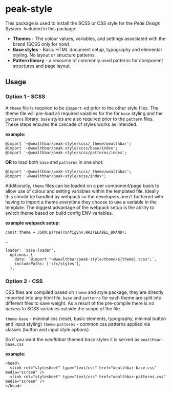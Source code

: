 # peak-style

This package is used to install the SCSS or CSS style for the *Peak Design System*. Included in this package:
* **Themes** - The colour values, variables, and settings associated with the brand (SCSS only for now).
* **Base styles** - Basic HTML document setup, typography and elemental styling. No layout or structure patterns.
* **Pattern library** - a resource of commonly used patterns for component structures and page layout.

## Usage

### Option 1 - SCSS
A `theme` file is required to be `@import`-ed prior to the other style files. The theme file will pre-load all required vaiables for the for `base` styling and the `patterns` library. `base` styles are also required prior to the `pattern` files. These steps ensures the cascade of styles works as intended.

**example:**

```
@import '~@wealthbar/peak-style/scss/_theme/wealthbar';
@import '~@wealthbar/peak-style/scss/base/index';
@import '~@wealthbar/peak-style/scss/patterns/index';
```
**OR** to load both `base` and `patterns` in one shot:

```
@import '~@wealthbar/peak-style/scss/_theme/wealthbar';
@import '~@wealthbar/peak-style/scss/index';
```

Additionally, `theme` files can be loaded on a per component/page basis to allow use of colour and setting variables within the templated file. Ideally this should be handled by webpack so the developers aren't bothered with having to import a theme everytime they choose to use a variable in the template. The biggest advantage of the webpack setup is the ability to switch theme based on build config ENV variables.

**example webpack setup:**

```
const theme = JSON.parse(configEnv.WHITELABEL_BRAND);

…

loader: 'sass-loader',
  options: {
    data: `@import "~@wealthbar/peak-style/theme/${theme}.scss";`,
    includePaths: ['src/styles'],
  },
```
### Option 2 - CSS

CSS files are compiled based on `theme` and style package, they are directly imported into any html file. `base` and `patterns` for each theme are split into different files to save weight. As a result of the pre-compile there is *no access* to SCSS variables outside the scope of the file.

`theme-base` - minimal css  (reset, basic elements, typography, minimal button and input styling)
`theme-patterns` - common css patterns applied via classes (button and input style options)

So if you want the *wealthbar* themed *base* styles it is served as `wealthbar-base.css`

**example:**
```
<head>
  <link rel="stylesheet" type="text/css" href="wealthbar-base.css" media="screen" />
  <link rel="stylesheet" type="text/css" href="wealthbar-patterns.css" media="screen" />
</head>
```
